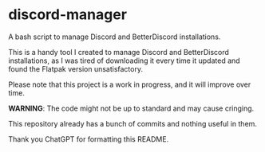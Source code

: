 # discord-manager

A bash script to manage Discord and BetterDiscord installations.

This is a handy tool I created to manage Discord and BetterDiscord installations, as I was tired of downloading it every time it updated and found the Flatpak version unsatisfactory.

Please note that this project is a work in progress, and it will improve over time.

**WARNING**: The code might not be up to standard and may cause cringing.

This repository already has a bunch of commits and nothing useful in them.

Thank you ChatGPT for formatting this README.
